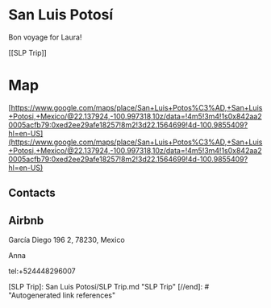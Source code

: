 # San Luis Potosí

Bon voyage for Laura!

[[SLP Trip]]

# Map

[https://www.google.com/maps/place/San+Luis+Potos%C3%AD,+San+Luis+Potosi,+Mexico/@22.137924,-100.997318,10z/data=!4m5!3m4!1s0x842aa20005acfb79:0xed2ee29afe18257!8m2!3d22.1564699!4d-100.9855409?hl=en-US](https://www.google.com/maps/place/San+Luis+Potos%C3%AD,+San+Luis+Potosi,+Mexico/@22.137924,-100.997318,10z/data=!4m5!3m4!1s0x842aa20005acfb79:0xed2ee29afe18257!8m2!3d22.1564699!4d-100.9855409?hl=en-US)

## Contacts

## **Airbnb**

García Diego 196 2, 78230, Mexico

Anna

tel:+524448296007

[//begin]: # "Autogenerated link references for markdown compatibility"
[SLP Trip]: San Luis Potosí/SLP Trip.md "SLP Trip"
[//end]: # "Autogenerated link references"